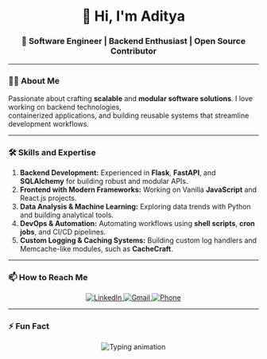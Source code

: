 <h1 align="center">👋 Hi, I'm Aditya</h1>

<h3 align="center">
  🚀 Software Engineer | Backend Enthusiast | Open Source Contributor
</h3>


---

### 👨‍💻 About Me

Passionate about crafting **scalable** and **modular software solutions**. I love working on backend technologies,  
containerized applications, and building reusable systems that streamline development workflows.

---

### 🛠️ Skills and Expertise

1. **Backend Development:** Experienced in **Flask**, **FastAPI**, and **SQLAlchemy** for building robust and modular APIs.  
2. **Frontend with Modern Frameworks:** Working on Vanilla **JavaScript** and React.js projects.  
3. **Data Analysis & Machine Learning:** Exploring data trends with Python and building analytical tools.  
4. **DevOps & Automation:** Automating workflows using **shell scripts**, **cron jobs**, and CI/CD pipelines.  
5. **Custom Logging & Caching Systems:** Building custom log handlers and Memcache-like modules, such as **CacheCraft**.
---

### 📫 How to Reach Me  
<p align="center">
  <a href="https://www.linkedin.com/in/aditya-gupta1998/" target="_blank">
    <img src="https://img.shields.io/badge/LinkedIn-Aditya%20Gupta-blue?logo=linkedin" alt="LinkedIn">
  </a>
  <a href="mailto:aditya98gupta@gmail.com" target="_blank">
    <img src="https://img.shields.io/badge/Gmail-aditya98gupta%40gmail.com-red?logo=gmail" alt="Gmail">
  </a>
  <a href="tel:+919643652605" target="_blank">
    <img src="https://img.shields.io/badge/Call%20Me-9643652605-brightgreen?logo=phone" alt="Phone">
  </a>
</p>

---

### ⚡ Fun Fact  
<p align="center">
  <img src="https://readme-typing-svg.demolab.com?font=Fira+Code&weight=600&size=22&duration=4000&pause=1000&center=true&vCenter=true&width=450&lines=Keep+learning%2C+keep+building!;Embrace+the+bugs!+🐛" alt="Typing animation">
</p>
